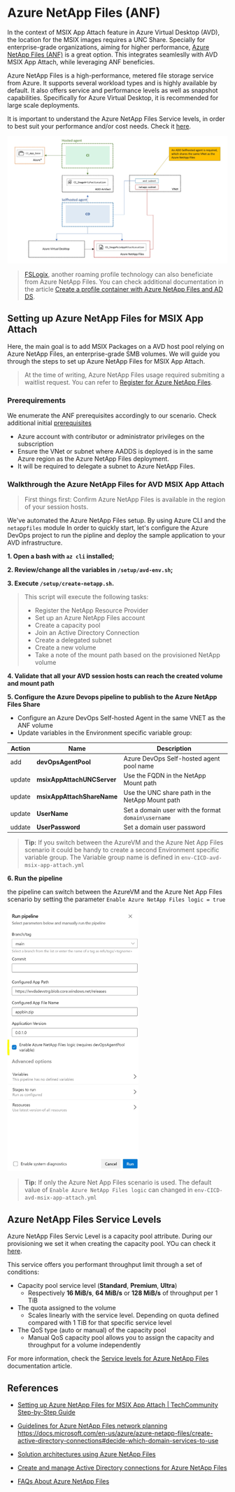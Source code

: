 # Azure NetApp Files (ANF)

In the context of MSIX App Attach feature in Azure Virtual Desktop (AVD), the location for the MSIX images requires a UNC Share. Specially for enterprise-grade organizations, aiming for higher performance, [Azure NetApp Files (ANF)](https://docs.microsoft.com/en-us/azure/azure-netapp-files/azure-netapp-files-introduction) is a great option. This integrates seamleslly with AVD MSIX App Attach, while leveraging ANF beneficies.

Azure NetApp Files is a high-performance, metered file storage service from Azure. It supports several workload types and is highly available by default. It also offers service and performance levels as well as snapshot capabilities. Specifically for Azure Virtual Desktop, it is recommended for large scale deployments.

It is important to understand the Azure NetApp Files Service levels, in order to best suit your performance and/or cost needs. Check it [here](#azure-netapp-files-service-levels).

![MSIX_App_Attach_File_share](doc/images/../../images/msix_app_attach_file_share.jpg)

> [FSLogix](https://docs.microsoft.com/en-us/fslogix/overview), another roaming profile technology can also beneficiate from Azure NetApp Files. You can check additional documentation in the article [Create a profile container with Azure NetApp Files and AD DS](https://docs.microsoft.com/en-us/azure/virtual-desktop/create-fslogix-profile-container).

## Setting up Azure NetApp Files for MSIX App Attach

Here, the main goal is to add MSIX Packages on a AVD host pool relying on Azure NetApp Files, an enterprise-grade SMB volumes. We will guide you through the steps to set up Azure NetApp Files for MSIX App Attach.

> At the time of writing, Azure NetApp Files usage required submiting a waitlist request. You can refer to [Register for Azure NetApp Files](https://docs.microsoft.com/en-us/azure/azure-netapp-files/azure-netapp-files-register).

### Prerequirements

We enumerate the ANF prerequisites accordingly to our scenario. Check additional initial [prerequisites](../README.md#prerequirements)

- Azure account with contributor or administrator privileges on the subscription
- Ensure the VNet or subnet where AADDS is deployed is in the same Azure region as the Azure NetApp Files deployment.
- It will be required to delegate a subnet to Azure NetApp Files.

### Walkthrough the Azure NetApp Files for AVD MSIX App Attach

> First things first: Confirm Azure NetApp Files is available in the region of your session hosts.

We've automated the Azure NetApp Files setup. By using Azure CLI and the `netappfiles` module In order to quickly start, let's configure the Azure DevOps project to run the pipline and deploy the sample application to your AVD infrastructure.

**1. Open a bash with `az cli` installed;**

**2. Review/change all the variables in `/setup/avd-env.sh`;**

**3. Execute `/setup/create-netapp.sh`.**

  >  This script will execute the following tasks:
  > 
  >  - Register the NetApp Resource Provider
  >  - Set up an Azure NetApp Files account
  >  - Create a capacity pool
  >  - Join an Active Directory Connection
  >  - Create a delegated subnet
  >  - Create a new volume
  >  - Take a note of the mount path based on the provisioned NetApp volume

**4. Validate that all your AVD session hosts can reach the created volume and mount path**

**5. Configure the Azure Devops pipeline to publish to the Azure NetApp Files Share**

- Configure an Azure DevOps Self-hosted Agent in the same VNET as the ANF volume
- Update variables in the Environment specific variable group:

| Action | Name | Description |
|--------|------|-------------|
|add| **devOpsAgentPool** | Azure DevOps Self-hosted agent pool name  |
|update| **msixAppAttachUNCServer** | Use the FQDN in the NetApp Mount path  |
|update| **msixAppAttachShareName** | Use the UNC share path in the NetApp Mount path |
|update| **UserName** | Set a domain user with the format `domain\username`|
|uddate| **UserPassword** | Set a domain user password |

> **Tip:** If you switch between the AzureVM and the Azure Net App Files scenario it could be handy to create a second Environment specific variable group. The Variable group name is defined in `env-CICD-avd-msix-app-attach.yml`

**6. Run the pipeline** 

the pipeline can switch between the AzureVM and the Azure Net App Files scenario by setting the parameter `Enable Azure NetApp Files logic = true`

<img src="images/pipeline_parameters_anf.jpg" alt="Pipeline parameters ANF" width="300" height="600">

> **Tip:** If only the Azure Net App Files scenario is used. The default value of `Enable Azure NetApp Files logic` can changed in `env-CICD-avd-msix-app-attach.yml`

## Azure NetApp Files Service Levels

Azure NetApp Files Servic Level is a capacity pool attribute. During our provisioning we set it when creating the capacity pool. YOu can check it [here](https://github.com/joalmeid/avd-app-attach-ops/blob/b216427cd1056c0e7543e9c71e46062cbd981a25/setup/create-netapp.sh#L25).

This service offers you performant throughput limit through a set of conditions:

- Capacity pool service level (**Standard**, **Premium**, **Ultra**)
  - Respectively **16 MiB/s**, **64 MiB/s** or **128 MiB/s** of throughput per 1 TiB
- The quota assigned to the volume
  - Scales linearly with the service level. Depending on quota defined compared with 1 TiB for that specific service level
- The QoS type (auto or manual) of the capacity pool
  - Manual QoS capacity pool allows you to assign the capacity and throughput for a volume independently

For more information, check the [Service levels for Azure NetApp Files](https://docs.microsoft.com/en-us/azure/azure-netapp-files/azure-netapp-files-service-levels) documentation article.

## References

- [Setting up Azure NetApp Files for MSIX App Attach | TechCommunity Step-by-Step Guide](https://techcommunity.microsoft.com/t5/azure-virtual-desktop/setting-up-azure-netapp-files-for-msix-app-attach-step-by-step/m-p/1990021)
- [Guidelines for Azure NetApp Files network planning](https://docs.microsoft.com/en-us/azure/azure-netapp-files/azure-netapp-files-network-topologies)
https://docs.microsoft.com/en-us/azure/azure-netapp-files/create-active-directory-connections#decide-which-domain-services-to-use
- [Solution architectures using Azure NetApp Files](https://docs.microsoft.com/en-us/azure/azure-netapp-files/azure-netapp-files-solution-architectures#virtual-desktop-infrastructure-solutions)
- [Create and manage Active Directory connections for Azure NetApp Files](https://docs.microsoft.com/en-us/azure/azure-netapp-files/create-active-directory-connections#decide-which-domain-services-to-use)

- [FAQs About Azure NetApp Files](https://docs.microsoft.com/en-us/azure/azure-netapp-files/azure-netapp-files-faqs)
